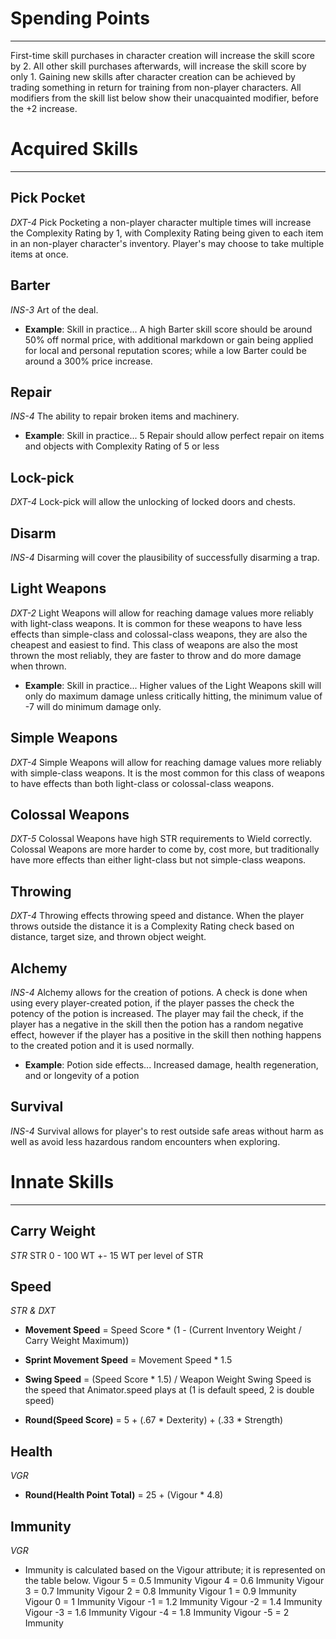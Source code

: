 # Spending Points
---
First-time skill purchases in character creation will increase the skill score by 2. All other skill purchases afterwards, will increase the skill score by only 1. Gaining new skills after character creation can be achieved by trading something in return for training from non-player characters. All modifiers from the skill list below show their unacquainted modifier, before the +2 increase.

# Acquired Skills
---
## Pick Pocket
*DXT-4*
Pick Pocketing a non-player character multiple times will increase the Complexity Rating by 1, with Complexity Rating being given to each item in an non-player character's inventory. Player's may choose to take multiple items at once.

## Barter
*INS-3*
Art of the deal.

- **Example**: Skill in practice...
	A high Barter skill score should be around 50% off normal price, with additional markdown or gain being applied for local and personal reputation scores; while a low Barter could be around a 300% price increase.

## Repair
*INS-4*
The ability to repair broken items and machinery.

- **Example**: Skill in practice...
	5 Repair should allow perfect repair on items and objects with Complexity Rating of 5 or less

## Lock-pick
*DXT-4*
Lock-pick will allow the unlocking of locked doors and chests.

## Disarm
*INS-4*
Disarming will cover the plausibility of successfully disarming a  trap.

## Light Weapons
*DXT-2*
Light Weapons will allow for reaching damage values more reliably with light-class weapons. It is common for these weapons to have less effects than simple-class and colossal-class weapons, they are also the cheapest and easiest to find. This class of weapons are also the most thrown the most reliably, they are faster to throw and do more damage when thrown.
- **Example**: Skill in practice...
	Higher values of the Light Weapons skill will only do maximum damage unless critically hitting, the minimum value of -7 will do minimum damage only.

## Simple Weapons
*DXT-4*
Simple Weapons will allow for reaching damage values more reliably with simple-class weapons. It is the most common for this class of weapons to have effects than both light-class or colossal-class weapons.

## Colossal Weapons
*DXT-5*
Colossal Weapons have high STR requirements to Wield correctly. Colossal Weapons are more harder to come by, cost more, but traditionally have more effects than either light-class but not simple-class weapons.

## Throwing
*DXT-4*
Throwing effects throwing speed and distance. When the player throws outside the distance it is a Complexity Rating check based on distance, target size, and thrown object weight.

## Alchemy
*INS-4*
Alchemy allows for the creation of potions. A check is done when using every player-created potion, if the player passes the check the potency of the potion is increased. The player may fail the check, if the player has a negative in the skill then the potion has a random negative effect, however if the player has a positive in the skill then nothing happens to the created potion and it is used normally.
- **Example**: Potion side effects...
	Increased damage, health regeneration, and or longevity of a potion

## Survival
*INS-4*
Survival allows for player's to rest outside safe areas without harm as well as avoid less hazardous random encounters when exploring.

# Innate Skills
---
## Carry Weight
*STR*
STR 0 - 100 WT
+- 15 WT per level of STR

## Speed
*STR & DXT*
- **Movement Speed** = Speed Score * (1 - (Current Inventory Weight / Carry Weight Maximum))
- **Sprint Movement Speed** = Movement Speed * 1.5
- **Swing Speed** = (Speed Score * 1.5) / Weapon Weight
	Swing Speed is the speed that Animator.speed plays at (1 is default speed, 2 is double speed)

- **Round(Speed Score)** = 5 + (.67 * Dexterity) + (.33 * Strength)

## Health
*VGR*
- **Round(Health Point Total)** = 25 + (Vigour * 4.8)

## Immunity
*VGR*
- Immunity is calculated based on the Vigour attribute; it is represented on the table below.
	Vigour 5 = 0.5 Immunity
	Vigour 4 = 0.6 Immunity
	Vigour 3 = 0.7 Immunity
	Vigour 2 = 0.8 Immunity
	Vigour 1 = 0.9 Immunity
	Vigour 0 = 1 Immunity
	Vigour -1 = 1.2 Immunity
	Vigour -2 = 1.4 Immunity
	Vigour -3 = 1.6 Immunity
	Vigour -4 = 1.8 Immunity
	Vigour -5 = 2 Immunity

